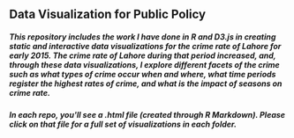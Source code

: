 ## Data Visualization for Public Policy


##### This repository includes the work I have done in R and D3.js in creating static and interactive data visualizations for the crime rate of Lahore for early 2015. The crime rate of Lahore during that period increased, and, through these data visualizations, I explore different facets of the crime such as what types of crime occur when and where, what time periods register the highest rates of crime, and what is the impact of seasons on crime rate.

##### In each repo, you'll see a .html file (created through R Markdown). Please click on that file for a full set of visualizations in each folder.
